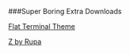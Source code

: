 ###Super Boring Extra Downloads

[Flat Terminal Theme](https://dribbble.com/shots/1021755-Flat-UI-Terminal-Theme)

[Z by Rupa](https://raw.githubusercontent.com/rupa/z/master/z.sh)

